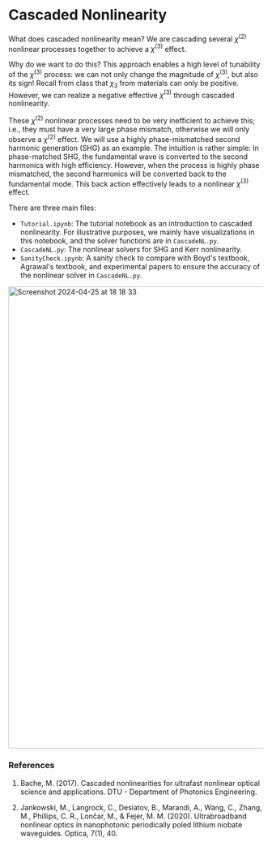 # Cascaded Nonlinearity

What does cascaded nonlinearity mean? We are cascading several $\chi^{(2)}$ nonlinear processes together to achieve a $\chi^{(3)}$ effect.

Why do we want to do this? This approach enables a high level of tunability of the $\chi^{(3)}$ process: we can not only change the magnitude of $\chi^{(3)}$, but also its sign! Recall from class that $\chi_3$ from materials can only be positive. However, we can realize a negative effective $\chi^{(3)}$ through cascaded nonlinearity.

These $\chi^{(2)}$ nonlinear processes need to be very inefficient to achieve this; i.e., they must have a very large phase mismatch, otherwise we will only observe a $\chi^{(2)}$ effect. We will use a highly phase-mismatched second harmonic generation (SHG) as an example. The intuition is rather simple: In phase-matched SHG, the fundamental wave is converted to the second harmonics with high efficiency. However, when the process is highly phase mismatched, the second harmonics will be converted back to the fundamental mode. This back action effectively leads to a nonlinear $\chi^{(3)}$ effect.

There are three main files:

- `Tutorial.ipynb`: The tutorial notebook as an introduction to cascaded nonlinearity. For illustrative purposes, we mainly have visualizations in this notebook, and the solver functions are in `CascadeNL.py`.
- `CascadeNL.py`: The nonlinear solvers for SHG and Kerr nonlinearity.
- `SanityCheck.ipynb`: A sanity check to compare with Boyd's textbook, Agrawal's textbook, and experimental papers to ensure the accuracy of the nonlinear solver in `CascadeNL.py`.

<img width="911" alt="Screenshot 2024-04-25 at 18 18 33" src="https://github.com/jinchen-zhao/cascaded-nonlinearity/assets/56393201/8a72de74-562d-462e-b203-71de7e8a3e47">

### References

1. Bache, M. (2017). Cascaded nonlinearities for ultrafast nonlinear optical science and applications. DTU - Department of Photonics Engineering.


2. Jankowski, M., Langrock, C., Desiatov, B., Marandi, A., Wang, C., Zhang, M., Phillips, C. R., Lončar, M., & Fejer, M. M. (2020). Ultrabroadband nonlinear optics in nanophotonic periodically poled lithium niobate waveguides. Optica, 7(1), 40.
